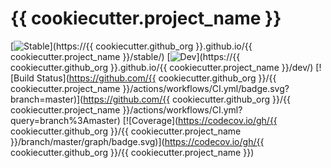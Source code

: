# {{ cookiecutter.project_name }}

[![Stable](https://img.shields.io/badge/docs-stable-blue.svg)](https://{{ cookiecutter.github_org }}.github.io/{{ cookiecutter.project_name }}/stable/)
[![Dev](https://img.shields.io/badge/docs-dev-blue.svg)](https://{{ cookiecutter.github_org }}.github.io/{{ cookiecutter.project_name }}/dev/)
[![Build Status](https://github.com/{{ cookiecutter.github_org }}/{{ cookiecutter.project_name }}/actions/workflows/CI.yml/badge.svg?branch=master)](https://github.com/{{ cookiecutter.github_org }}/{{ cookiecutter.project_name }}/actions/workflows/CI.yml?query=branch%3Amaster)
[![Coverage](https://codecov.io/gh/{{ cookiecutter.github_org }}/{{ cookiecutter.project_name }}/branch/master/graph/badge.svg)](https://codecov.io/gh/{{ cookiecutter.github_org }}/{{ cookiecutter.project_name }})
